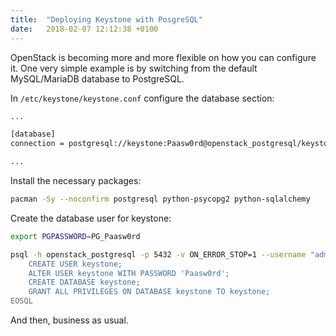 ```yaml
---
title:  "Deploying Keystone with PosgreSQL"
date:   2018-02-07 12:12:38 +0100
---
```


OpenStack is becoming more and more flexible on how you can configure it. One very simple example is by switching from the default MySQL/MariaDB database to PostgreSQL.

In `/etc/keystone/keystone.conf` configure the database section:

```bash
...

[database]
connection = postgresql://keystone:Paasw0rd@openstack_postgresql/keystone

...
```

Install the necessary packages:

```bash
pacman -Sy --noconfirm postgresql python-psycopg2 python-sqlalchemy
```

Create the database user for keystone:

```bash
export PGPASSWORD=PG_Paasw0rd

psql -h openstack_postgresql -p 5432 -v ON_ERROR_STOP=1 --username "admin" <<-EOSQL
    CREATE USER keystone;
    ALTER USER keystone WITH PASSWORD 'Paasw0rd';
    CREATE DATABASE keystone;
    GRANT ALL PRIVILEGES ON DATABASE keystone TO keystone;
EOSQL
```

And then, business as usual.